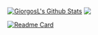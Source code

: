 <a href="https://github.com/GiorgosL">
<img align="center" alt="GiorgosL's Github Stats" src="https://github-readme-stats.vercel.app/api?username=GiorgosL&show_icons=true&theme=radical" /></a>

<a href="https://github.com/GiorgosL">
  <img align="center" src="https://github-readme-stats.anuraghazra1.vercel.app/api/top-langs/?username=GiorgosL&layout=compact&theme=radical" />
</a>



[![Readme Card](https://github-readme-stats.vercel.app/api/pin/?username=GiorgosL&repo=github-readme-stats)](https://github.com/GiorgosL/github-readme-stats)
